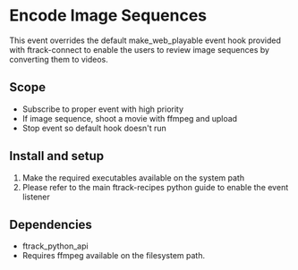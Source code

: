 # Encode Image Sequences

This event overrides the default make_web_playable event hook provided
with ftrack-connect to enable the users to review image sequences by
converting them to videos.

## Scope

-   Subscribe to proper event with high priority
-   If image sequence, shoot a movie with ffmpeg and upload
-   Stop event so default hook doesn't run

## Install and setup

1.  Make the required executables available on the system path
2.  Please refer to the main ftrack-recipes python guide to enable the
    event listener

## Dependencies

-   ftrack_python_api
-   Requires ffmpeg available on the filesystem path.
